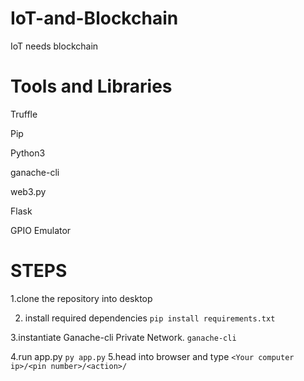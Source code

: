 # IoT-and-Blockchain
IoT needs blockchain
# Tools and Libraries
Truffle

Pip

Python3

ganache-cli

web3.py

Flask

GPIO Emulator

# STEPS
1.clone the repository into desktop

2. install required dependencies
```pip install requirements.txt```

3.instantiate Ganache-cli Private Network.
```ganache-cli```

4.run app.py
```py app.py```
5.head into browser and type ```<Your computer ip>/<pin number>/<action>/```
